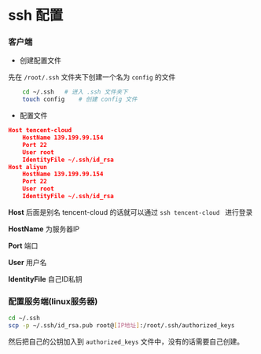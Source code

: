 #    ssh 配置

### 客户端

* 创建配置文件

先在 `/root/.ssh` 文件夹下创建一个名为 `config` 的文件

```bash
 	cd ~/.ssh 	# 进入 .ssh 文件夹下
 	touch config 	# 创建 config 文件
```

* 配置文件

```json
Host tencent-cloud
	HostName 139.199.99.154
	Port 22
	User root
	IdentityFile ~/.ssh/id_rsa
Host aliyun
	HostName 139.199.99.154
	Port 22
	User root
	IdentityFile ~/.ssh/id_rsa
```

**Host** 后面是别名 tencent-cloud 的话就可以通过 `ssh tencent-cloud ` 进行登录

**HostName** 为服务器IP

**Port** 端口

**User** 用户名

**IdentityFile** 自己ID私钥

### 配置服务端(linux服务器)

```bash
cd ~/.ssh
scp -p ~/.ssh/id_rsa.pub root@[IP地址]:/root/.ssh/authorized_keys
```

然后把自己的公钥加入到 `authorized_keys` 文件中，没有的话需要自己创建。